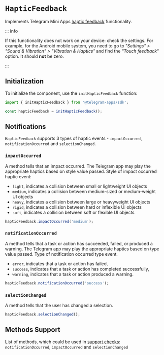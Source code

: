 # `HapticFeedback`

Implements Telegram Mini
Apps [haptic feedback](../../../platform/haptic-feedback.md) functionality.

::: info

If this functionality does not work on your device: check the settings. For example, 
for the Android mobile system, you need to go to _"Settings" > "Sound & Vibration" > 
"Vibration & Haptics"_ and find the _"Touch feedback"_ option. It should **not** be 
zero.

:::

## Initialization

To initialize the component, use the `initHapticFeedback` function:

```typescript
import { initHapticFeedback } from '@telegram-apps/sdk';

const hapticFeedback = initHapticFeedback();  
```

## Notifications

`HapticFeedback` supports 3 types of haptic events - `impactOccurred`, `notificationOccurred`
and `selectionChanged`.

### `impactOccurred`

A method tells that an impact occurred. The Telegram app may play the appropriate haptics based on
style value passed. Style of impact occurred haptic event:

- `light`, indicates a collision between small or lightweight UI objects
- `medium`, indicates a collision between medium-sized or medium-weight UI objects
- `heavy`, indicates a collision between large or heavyweight UI objects
- `rigid`, indicates a collision between hard or inflexible UI objects
- `soft`, indicates a collision between soft or flexible UI objects

```typescript
hapticFeedback.impactOccurred('medium');
```

### `notificationOccurred`

A method tells that a task or action has succeeded, failed, or produced a warning. The Telegram app
may play the appropriate haptics based on type value passed. Type of notification occurred type
event.

- `error`, indicates that a task or action has failed,
- `success`, indicates that a task or action has completed successfully,
- `warning`, indicates that a task or action produced a warning.

```typescript
hapticFeedback.notificationOccurred('success');
```

### `selectionChanged`

A method tells that the user has changed a selection.

```typescript
hapticFeedback.selectionChanged();
```

## Methods Support

List of methods, which could be used in [support checks](../components#methods-support):
`notificationOccurred`, `impactOccurred` and `selectionChanged`
